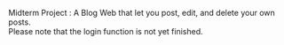 Midterm Project : A Blog Web that let you post, edit, and delete your own posts.<br>
Please note that the login function is not yet finished.
